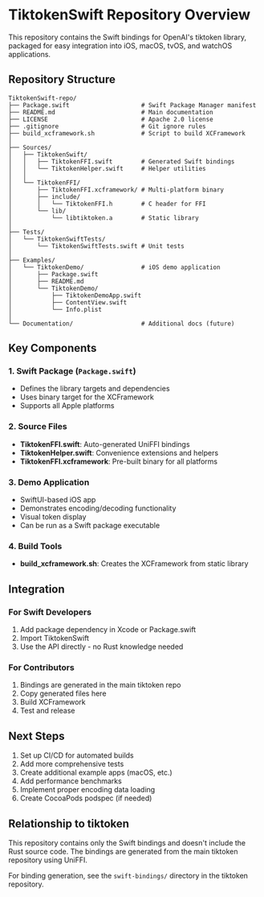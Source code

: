 # TiktokenSwift Repository Overview

This repository contains the Swift bindings for OpenAI's tiktoken library, packaged for easy integration into iOS, macOS, tvOS, and watchOS applications.

## Repository Structure

```
TiktokenSwift-repo/
├── Package.swift                    # Swift Package Manager manifest
├── README.md                        # Main documentation
├── LICENSE                          # Apache 2.0 license
├── .gitignore                       # Git ignore rules
├── build_xcframework.sh             # Script to build XCFramework
│
├── Sources/
│   ├── TiktokenSwift/
│   │   ├── TiktokenFFI.swift        # Generated Swift bindings
│   │   └── TiktokenHelper.swift     # Helper utilities
│   │
│   └── TiktokenFFI/
│       ├── TiktokenFFI.xcframework/ # Multi-platform binary
│       ├── include/
│       │   └── TiktokenFFI.h        # C header for FFI
│       └── lib/
│           └── libtiktoken.a        # Static library
│
├── Tests/
│   └── TiktokenSwiftTests/
│       └── TiktokenSwiftTests.swift # Unit tests
│
├── Examples/
│   └── TiktokenDemo/                # iOS demo application
│       ├── Package.swift
│       ├── README.md
│       └── TiktokenDemo/
│           ├── TiktokenDemoApp.swift
│           ├── ContentView.swift
│           └── Info.plist
│
└── Documentation/                   # Additional docs (future)
```

## Key Components

### 1. Swift Package (`Package.swift`)
- Defines the library targets and dependencies
- Uses binary target for the XCFramework
- Supports all Apple platforms

### 2. Source Files
- **TiktokenFFI.swift**: Auto-generated UniFFI bindings
- **TiktokenHelper.swift**: Convenience extensions and helpers
- **TiktokenFFI.xcframework**: Pre-built binary for all platforms

### 3. Demo Application
- SwiftUI-based iOS app
- Demonstrates encoding/decoding functionality
- Visual token display
- Can be run as a Swift package executable

### 4. Build Tools
- **build_xcframework.sh**: Creates the XCFramework from static library

## Integration

### For Swift Developers
1. Add package dependency in Xcode or Package.swift
2. Import TiktokenSwift
3. Use the API directly - no Rust knowledge needed

### For Contributors
1. Bindings are generated in the main tiktoken repo
2. Copy generated files here
3. Build XCFramework
4. Test and release

## Next Steps

1. Set up CI/CD for automated builds
2. Add more comprehensive tests
3. Create additional example apps (macOS, etc.)
4. Add performance benchmarks
5. Implement proper encoding data loading
6. Create CocoaPods podspec (if needed)

## Relationship to tiktoken

This repository contains only the Swift bindings and doesn't include the Rust source code. The bindings are generated from the main tiktoken repository using UniFFI.

For binding generation, see the `swift-bindings/` directory in the tiktoken repository.